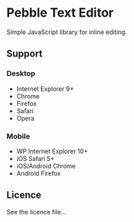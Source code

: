 Pebble Text Editor
==================

Simple JavaScript library for inline editing.


Support
-------

### Desktop
- Internet Explorer 9+
- Chrome
- Firefox
- Safari
- Opera

### Mobile
- WP Internet Explorer 10+
- iOS Safari 5+
- iOS/Android Chrome
- Android Firefox


Licence
-------

See the licence file...